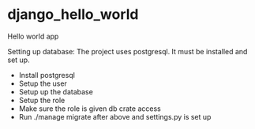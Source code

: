 # django_hello_world
Hello world app


Setting up database:
The project uses postgresql. It must be installed and set up. 
- Install postgresql
- Setup the user 
- Setup up the database
- Setup the role
- Make sure the role is given db crate access
- Run ./manage migrate after above and settings.py is set up





